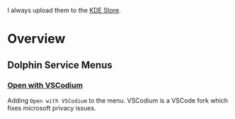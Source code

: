 I always upload them to the [KDE Store](https://store.kde.org).


# Overview

## Dolphin Service Menus

### [Open with VSCodium](https://store.kde.org/p/1588485)
Adding `Open with VSCodium` to the menu. VSCodium is a VSCode fork which fixes microsoft privacy issues.
